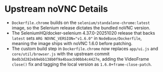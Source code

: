 # Upstream noVNC Details

- `Dockerfile.chrome` builds on the `selenium/standalone-chrome:latest` image, so the Selenium release dictates the bundled noVNC version.
- The SeleniumHQ/docker-selenium 4.37.0-20251020 release that backs `latest` sets `ARG NOVNC_VERSION="v1.6.0"` in `NodeBase/Dockerfile`, meaning the image ships with noVNC 1.6.0 before patching.
- The custom build step in `Dockerfile.chrome` now replaces `app/ui.js` and `core/util/browser.js` with the upstream commit `8edb3d282eb9ebb138b0f9a4baacb90bb4c4427e`, adding the VideoFrame `close()` fix and tagging the local version as `1.6.0+frame-close-patch`.
